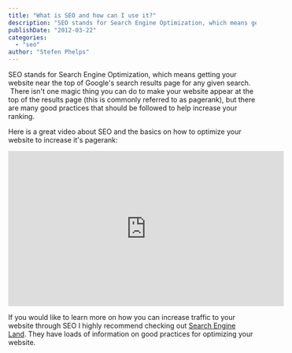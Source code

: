 ```yaml
---
title: "What is SEO and how can I use it?"
description: "SEO stands for Search Engine Optimization, which means getting your website near the top of Google's search results page for any given search.  There isn't one magic thing you can do to make your website appear"
publishDate: "2012-03-22"
categories:
  - "seo"
author: "Stefen Phelps"
---
```


SEO stands for Search Engine Optimization, which means getting your website near the top of Google's search results page for any given search.  There isn't one magic thing you can do to make your website appear at the top of the results page (this is commonly referred to as pagerank), but there are many good practices that should be followed to help increase your ranking.

Here is a great video about SEO and the basics on how to optimize your website to increase it's pagerank:

<iframe width="560" height="315" src="https://www.youtube.com/embed/hF515-0Tduk" title="YouTube video player" frameborder="0" allow="accelerometer; autoplay; clipboard-write; encrypted-media; gyroscope; picture-in-picture" allowfullscreen></iframe>

If you would like to learn more on how you can increase traffic to your website through SEO I highly recommend checking out [Search Engine Land](http://searchengineland.com/). They have loads of information on good practices for optimizing your website.
